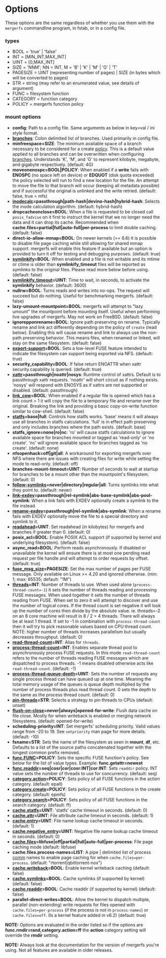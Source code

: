 # Options

These options are the same regardless of whether you use them with the
`mergerfs` commandline program, in fstab, or in a config file.

### types

- BOOL = 'true' | 'false'
- INT = [MIN_INT,MAX_INT]
- UINT = [0,MAX_INT]
- SIZE = 'NNM'; NN = INT, M = 'B' | 'K' | 'M' | 'G' | 'T'
- PAGESIZE = UINT (representing number of pages) | SIZE (in bytes
  which will be converted to pages)
- STR = string (may refer to an enumerated value, see details of
  argument)
- FUNC = filesystem function
- CATEGORY = function category
- POLICY = mergerfs function policy


### mount options

- **config**: Path to a config file. Same arguments as below in
  key=val / ini style format.
- **[branches](branches.md)**: Colon delimited list of branches. Used
  primarily in config file.
- **minfreespace=SIZE**: The minimum available space of a branch
  necessary to be considered for a create
  [policy](functions_categories_policies.md). This is a default value
  applied to all branches and can be overwritten when configuring
  [branches](branches.md). Understands 'K', 'M', and 'G' to represent
  kilobyte, megabyte, and gigabyte respectively. (default: 4G)
- **moveonenospc=BOOL|POLICY**: When enabled if a **write** fails with
  **ENOSPC** (no space left on device) or **EDQUOT** (disk quota
  exceeded) the policy selected will run to find a new location for
  the file. An attempt to move the file to that branch will occur
  (keeping all metadata possible) and if successful the original is
  unlinked and the write retried. (default: false, true = mfs)
- **[inodecalc](inodecalc.md)=passthrough|path-hash|devino-hash|hybrid-hash**:
  Selects the inode calculation algorithm. (default: hybrid-hash)
- **dropcacheonclose=BOOL**: When a file is requested to be closed
  call `posix_fadvise` on it first to instruct the kernel that we no
  longer need the data and it can drop its cache. Recommended when
  **cache.files=partial|full|auto-full|per-process** to limit double
  caching. (default: false)
- **direct-io-allow-mmap=BOOL**: On newer kernels (>= 6.6) it is
  possible to disable file page caching while still allowing for
  shared mmap support. mergerfs will enable this feature if available
  but an option is provided to turn it off for testing and debugging
  purposes. (default: true)
- **[symlinkify](symlinkify.md)=BOOL**: When enabled and a file is not
  writable and its mtime or ctime is older than **symlinkify_timeout**
  files will be reported as symlinks to the original files. Please
  read more below before using. (default: false)
- **[symlinkify_timeout](symlinkify.md)=UINT**: Time to wait, in
  seconds, to activate the **symlinkify** behavior. (default: 3600)
- **nullrw=BOOL**: Turns reads and writes into no-ops. The request
  will succeed but do nothing. Useful for benchmarking
  mergerfs. (default: false)
- **lazy-umount-mountpoint=BOOL**: mergerfs will attempt to "lazy
  umount" the mountpoint before mounting itself. Useful when
  performing live upgrades of mergerfs. May not work on
  FreeBSD. (default: false)
- **ignorepponrename=BOOL**: Ignore path preserving on
  rename. Typically rename and link act differently depending on the
  policy of `create` (read below). Enabling this will cause rename and
  link to always use the non-path preserving behavior. This means
  files, when renamed or linked, will stay on the same
  filesystem. (default: false)
- **[export-support](export-support.md)=BOOL**: Sets a low-level FUSE
  feature intended to indicate the filesystem can support being
  exported via NFS. (default: true)
- **security_capability=BOOL**: If false return ENOATTR when xattr
  security.capability is queried. (default: true)
- **[xattr](xattr.md)=passthrough|noattr|nosys**: Runtime control of
  xattrs. Default is to passthrough xattr requests. 'noattr' will
  short circuit as if nothing exists. 'nosys' will respond with ENOSYS
  as if xattrs are not supported or disabled. (default: passthrough)
- **[link_cow](link_cow.md)=BOOL**: When enabled if a regular file is
  opened which has a link count > 1 it will copy the file to a
  temporary file and rename over the original. Breaking the link and
  providing a basic copy-on-write function similar to
  cow-shell. (default: false)
- **[statfs](statfs.md)=base|full**: Controls how statfs works. 'base'
  means it will always use all branches in statfs calculations. 'full'
  is in effect path preserving and only includes branches where the
  path exists. (default: base)
- **statfs_ignore=none|ro|nc**: 'ro' will cause statfs calculations to
  ignore available space for branches mounted or tagged as 'read-only'
  or 'no create'. 'nc' will ignore available space for branches tagged
  as 'no create'. (default: none)
- **nfsopenhack=off|git|all**: A workaround for exporting mergerfs
  over NFS where there are issues with creating files for write while
  setting the mode to read-only. (default: off)
- **branches-mount-timeout=UINT**: Number of seconds to wait at
  startup for branches to be a mount other than the mountpoint's
  filesystem. (default: 0)
- **[follow-symlinks](follow-symlinks.md)=never|directory|regular|all**:
  Turns symlinks into what they point to. (default: never)
- **[link-exdev](link-exdev.md)=passthrough|rel-symlink|abs-base-symlink|abs-pool-symlink**:
  When a link fails with EXDEV optionally create a symlink to the file
  instead.
- **[rename-exdev](rename-exdev.md)=passthrough|rel-symlink|abs-symlink**:
  When a rename fails with EXDEV optionally move the file to a special
  directory and symlink to it.
- **[readahead](readahead.md)=UINT**: Set readahead (in kilobytes) for
  mergerfs and branches if greater than 0. (default: 0)
- **posix_acl=BOOL**: Enable POSIX ACL support (if supported by kernel
  and underlying filesystem). (default: false)
- **async_read=BOOL**: Perform reads asynchronously. If disabled or
  unavailable the kernel will ensure there is at most one pending read
  request per file handle and will attempt to order requests by
  offset. (default: true)
- **[fuse_msg_size](fuse_msg_size.md)=PAGESIZE**: Set the max number of
  pages per FUSE message. Only available on Linux >= 4.20 and ignored
  otherwise. (min: 1; max: 65535; default: "1M")
- **[threads](threads.md)=INT**: Number of threads to use. When used
  alone (`process-thread-count=-1`) it sets the number of threads
  reading and processing FUSE messages. When used together it sets the
  number of threads reading from FUSE. When set to zero it will
  attempt to discover and use the number of logical cores. If the
  thread count is set negative it will look up the number of cores
  then divide by the absolute value. ie. threads=-2 on an 8 core
  machine will result in 8 / 2 = 4 threads. There will always be at
  least 1 thread. If set to -1 in combination with
  `process-thread-count` then it will try to pick reasonable values
  based on CPU thread count. NOTE: higher number of threads increases
  parallelism but usually decreases throughput. (default: 0)
- **[read-thread-count](threads.md)=INT**: Alias for `threads`.
- **[process-thread-count](threads.md)=INT**: Enables separate thread
  pool to asynchronously process FUSE requests. In this mode
  `read-thread-count` refers to the number of threads reading FUSE
  messages which are dispatched to process threads. -1 means disabled
  otherwise acts like `read-thread-count`. (default: -1)
- **[process-thread-queue-depth](threads.md)=UINT**: Sets the number
  of requests any single process thread can have queued up at one
  time. Meaning the total memory usage of the queues is queue depth
  multiplied by the number of process threads plus read thread
  count. 0 sets the depth to the same as the process thread
  count. (default: 0)
- **[pin-threads](pin-threads.md)=STR**: Selects a strategy to pin
  threads to CPUs (default: unset)
- **[flush-on-close](flush-on-close.md)=never|always|opened-for-write**:
  Flush data cache on file close. Mostly for when writeback is enabled
  or merging network filesystems. (default: opened-for-write)
- **scheduling-priority=INT**: Set mergerfs' scheduling
  priority. Valid values range from -20 to 19. See `setpriority` man
  page for more details. (default: -10)
- **fsname=STR**: Sets the name of the filesystem as seen in
  **mount**, **df**, etc. Defaults to a list of the source paths
  concatenated together with the longest common prefix removed.
- **[func.FUNC](functions_categories_policies.md)=POLICY**: Sets the
  specific FUSE function's policy. See below for the list of value
  types. Example: **func.getattr=newest**
- **[func.readdir](func_readdir.md)=seq|cosr|cor|cosr:INT|cor:INT**: Sets `readdir`
  policy. INT value sets the number of threads to use for
  concurrency. (default: seq)
- **[category.action](functions_categories_policies.md)=POLICY**: Sets
  policy of all FUSE functions in the action category. (default:
  epall)
- **[category.create](functions_categories_policies.md)=POLICY**: Sets
  policy of all FUSE functions in the create category. (default:
  epmfs)
- **[category.search](functions_categories_policies.md)=POLICY**: Sets
  policy of all FUSE functions in the search category. (default: ff)
- **[cache.statfs](cache.md#cachestatfs)=UINT**: 'statfs' cache
  timeout in seconds. (default: 0)
- **[cache.attr](cache.md#cacheattr)=UINT**: File attribute cache
  timeout in seconds. (default: 1)
- **[cache.entry](cache.md#cacheentry)=UINT**: File name lookup cache
  timeout in seconds. (default: 1)
- **[cache.negative_entry](cache.md#cachenegative_entry)=UINT**:
  Negative file name lookup cache timeout in seconds. (default: 0)
- **[cache.files](cache.md#cachefiles)=libfuse|off|partial|full|auto-full|per-process**:
  File page caching mode (default: libfuse)
- **cache.files.process-names=LIST**: A pipe | delimited list of
  process [comm](https://man7.org/linux/man-pages/man5/proc.5.html)
  names to enable page caching for when
  `cache.files=per-process`. (default: "rtorrent|qbittorrent-nox")
- **[cache.writeback](cache.md#cachewriteback)=BOOL**: Enable kernel
  writeback caching (default: false)
- **[cache.symlinks](cache.md#cachesymlinks)=BOOL**: Cache symlinks (if
  supported by kernel) (default: false)
- **[cache.readdir](cache.md#cachereaddir)=BOOL**: Cache readdir (if
  supported by kernel) (default: false)
- **parallel-direct-writes=BOOL**: Allow the kernel to dispatch
  multiple, parallel (non-extending) write requests for files opened
  with `cache.files=per-process` (if the process is not in
  `process-names`) or `cache.files=off`. (Is a kernel feature added in
  v6.2) (default: true)

**NOTE:** Options are evaluated in the order listed so if the options
are **func.rmdir=rand,category.action=ff** the **action** category
setting will override the **rmdir** setting.

**NOTE:** Always look at the documentation for the version of mergerfs
you're using. Not all features are available in older releases.
